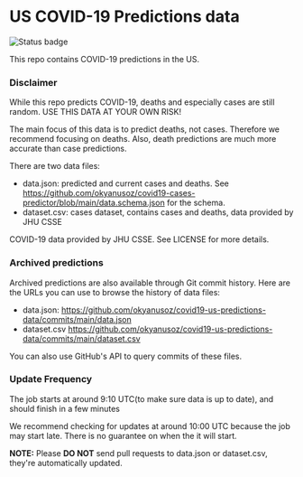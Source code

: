 # US COVID-19 Predictions data

![Status badge](https://github.com/okyanusoz/covid19-us-predictions-data/workflows/Update%20data/badge.svg)

This repo contains COVID-19 predictions in the US.

### Disclaimer

While this repo predicts COVID-19, deaths and especially cases are still random. USE THIS DATA AT YOUR OWN RISK!

The main focus of this data is to predict deaths, not cases. Therefore we recommend focusing on deaths. Also, death predictions are much more accurate than case predictions.

There are two data files:
- data.json: predicted and current cases and deaths. See https://github.com/okyanusoz/covid19-cases-predictor/blob/main/data.schema.json for the schema.
- dataset.csv: cases dataset, contains cases and deaths, data provided by JHU CSSE

COVID-19 data provided by JHU CSSE. See LICENSE for more details.

### Archived predictions

Archived predictions are also available through Git commit history. Here are the URLs you can use to browse the history of data files:
- data.json: https://github.com/okyanusoz/covid19-us-predictions-data/commits/main/data.json
- dataset.csv https://github.com/okyanusoz/covid19-us-predictions-data/commits/main/dataset.csv

You can also use GitHub's API to query commits of these files.

### Update Frequency
The job starts at around 9:10 UTC(to make sure data is up to date), and should finish in a few minutes

We recommend checking for updates at around 10:00 UTC because the job may start late. There is no guarantee on when the it will start.

**NOTE:** Please **DO NOT** send pull requests to data.json or dataset.csv, they're automatically updated.
